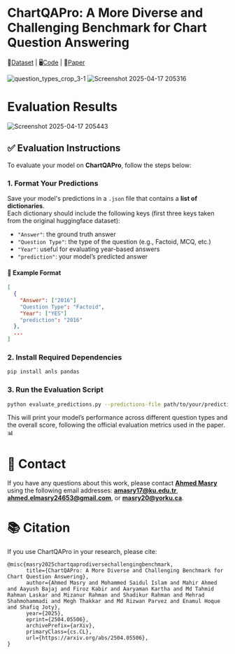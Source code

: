# ChartQAPro: A More Diverse and Challenging Benchmark for Chart Question Answering

🤗[Dataset](https://huggingface.co/datasets/ahmed-masry/ChartQAPro) | 🖥️[Code](https://github.com/vis-nlp/ChartQAPro) | 📄[Paper](https://arxiv.org/abs/2504.05506v2)

![question_types_crop_3-1](https://github.com/user-attachments/assets/30449812-1efd-4947-ac44-80b52485a1db)
![Screenshot 2025-04-17 205316](https://github.com/user-attachments/assets/8d54da53-48bc-429b-ae6a-9116e7f42838)

# Evaluation Results
![Screenshot 2025-04-17 205443](https://github.com/user-attachments/assets/f8c8c71f-a1a7-48bf-b25a-adfc63902a68)


## ✅ Evaluation Instructions

To evaluate your model on **ChartQAPro**, follow the steps below:

### 1. Format Your Predictions

Save your model's predictions in a `.json` file that contains a **list of dictionaries**.  
Each dictionary should include the following keys (first three keys taken from the original huggingface dataset):

- `"Answer"`: the ground truth answer  
- `"Question Type"`: the type of the question (e.g., Factoid, MCQ, etc.)  
- `"Year"`: useful for evaluating year-based answers  
- `"prediction"`: your model’s predicted answer

#### 📝 Example Format

```json
[
  {
    "Answer": ["2016"]
    "Question Type": "Factoid",
    "Year": ["YES"]
    "prediction": "2016"
  },
  ...
]
```
### 2. Install Required Dependencies

```bash
pip install anls pandas
```

### 3. Run the Evaluation Script

```bash
python evaluate_predictions.py --predictions-file path/to/your/predictions.json
```
This will print your model’s performance across different question types and the overall score, following the official evaluation metrics used in the paper. 📊

# 💬 Contact
If you have any questions about this work, please contact **[Ahmed Masry](https://ahmedmasryku.github.io/)** using the following email addresses: **amasry17@ku.edu.tr**,  **ahmed.elmasry24653@gmail.com**, or **masry20@yorku.ca**.

# 📚 Citation
If you use ChartQAPro in your research, please cite:
```
@misc{masry2025chartqaprodiversechallengingbenchmark,
      title={ChartQAPro: A More Diverse and Challenging Benchmark for Chart Question Answering}, 
      author={Ahmed Masry and Mohammed Saidul Islam and Mahir Ahmed and Aayush Bajaj and Firoz Kabir and Aaryaman Kartha and Md Tahmid Rahman Laskar and Mizanur Rahman and Shadikur Rahman and Mehrad Shahmohammadi and Megh Thakkar and Md Rizwan Parvez and Enamul Hoque and Shafiq Joty},
      year={2025},
      eprint={2504.05506},
      archivePrefix={arXiv},
      primaryClass={cs.CL},
      url={https://arxiv.org/abs/2504.05506}, 
}
```
